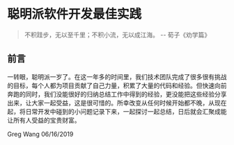 # 聪明派软件开发最佳实践

> 不积跬步，无以至千里；不积小流，无以成江海。
> -- 荀子《劝学篇》

## 前言

一转眼，聪明派一岁了。在这一年多的时间里，我们技术团队完成了很多很有挑战的目标，每个人都为项目贡献了自己力量，积累了大量的代码和经验。但快速向前奔跑的同时，我们没能很好的归纳总结工作中得到的经验，更没能把这些经验分享出来，让大家一起受益，这是很可惜的。所幸改变从任何时候开始都不晚，从现在起，将日常开发中碰到的小问题记录下来，一起探讨一起总结，日后就会汇聚成能让所有人受益的宝贵财富。

Greg Wang
06/16/2019
